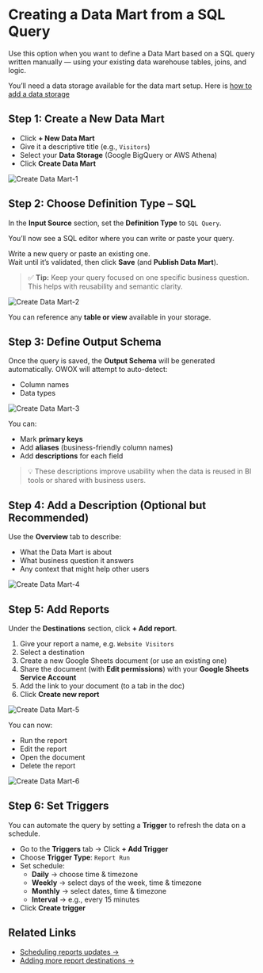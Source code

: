 # Creating a Data Mart from a SQL Query

Use this option when you want to define a Data Mart based on a SQL query written manually — using your existing data warehouse tables, joins, and logic.

You’ll need a data storage available for the data mart setup. Here is [how to add a data storage](create-data-storage.md)

## Step 1: Create a New Data Mart

- Click **+ New Data Mart**
- Give it a descriptive title (e.g., `Visitors`)
- Select your **Data Storage** (Google BigQuery or AWS Athena)
- Click **Create Data Mart**

![Create Data Mart-1](../res/screens/SQL-Based-DataMart-1.png)

## Step 2: Choose Definition Type – SQL

In the **Input Source** section, set the **Definition Type** to `SQL Query`.

You’ll now see a SQL editor where you can write or paste your query.

Write a new query or paste an existing one.  
Wait until it’s validated, then click **Save** (and **Publish Data Mart**).

> ✅ **Tip:** Keep your query focused on one specific business question. This helps with reusability and semantic clarity.

![Create Data Mart-2](../res/screens/SQL-Based-DataMart-SQL.png)

You can reference any **table or view** available in your storage.

## Step 3: Define Output Schema

Once the query is saved, the **Output Schema** will be generated automatically.  OWOX will attempt to auto-detect:

- Column names
- Data types

![Create Data Mart-3](../res/screens/SQL-Based-DataMart-Output-Schema.png)

You can:

- Mark **primary keys**
- Add **aliases** (business-friendly column names)
- Add **descriptions** for each field

> 💡 These descriptions improve usability when the data is reused in BI tools or shared with business users.

## Step 4: Add a Description (Optional but Recommended)

Use the **Overview** tab to describe:
- What the Data Mart is about
- What business question it answers
- Any context that might help other users

![Create Data Mart-4](../res/screens/SQL-Based-DataMart-Description.png)

## Step 5: Add Reports

Under the **Destinations** section, click **+ Add report**.

1. Give your report a name, e.g. `Website Visitors`
2. Select a destination
3. Create a new Google Sheets document (or use an existing one)
4. Share the document (with **Edit permissions**) with your **Google Sheets Service Account**
5. Add the link to your document (to a tab in the doc)
6. Click **Create new report**

![Create Data Mart-5](../res/screens/SQL-Based-DataMart-Report.png)

You can now:

- Run the report  
- Edit the report  
- Open the document  
- Delete the report

![Create Data Mart-6](../res/screens/SQL-Based-DataMart-Run-Report.png)

## Step 6: Set Triggers

You can automate the query by setting a **Trigger** to refresh the data on a schedule.

- Go to the **Triggers** tab → Click **+ Add Trigger**
- Choose **Trigger Type**: `Report Run`
- Set schedule:
  - **Daily** → choose time & timezone
  - **Weekly** → select days of the week, time & timezone
  - **Monthly** → select dates, time & timezone
  - **Interval** → e.g., every 15 minutes
- Click **Create trigger**

## Related Links

- [Scheduling reports updates →](/report-triggers.md)
- [Adding more report destinations →](/create-a-destination.md)

